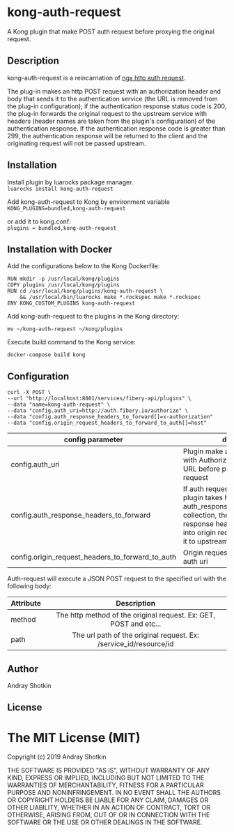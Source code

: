 # kong-auth-request
A Kong plugin that make POST auth request before proxying the original request.

## Description
kong-auth-request is a reincarnation of [ngx http auth request](http://nginx.org/en/docs/http/ngx_http_auth_request_module.html "ngx http auth request").    

The plug-in makes an http POST request with an authorization header and body that sends it to the authentication service (the URL is removed from the plug-in configuration); if the authentication response status code is 200, the plug-in forwards the original request to the upstream service with headers (header names are taken from the plugin's configuration) of the authentication response.
If the authentication response code is greater than 299, the authentication response will be returned to the client and the originating request will not be passed upstream.

## Installation

Install plugin by luarocks package manager.  
```luarocks install kong-auth-request```

Add kong-auth-request to Kong by environment variable
```KONG_PLUGINS=bundled,kong-auth-request```   

or add it to kong.conf:  
```plugins = bundled,kong-auth-request``` 

## Installation with Docker

Add the configurations below to the Kong Dockerfile:

```FROM kong:1.3.0-centos
RUN mkdir -p /usr/local/kong/plugins
COPY plugins /usr/local/kong/plugins
RUN cd /usr/local/kong/plugins/kong-auth-request \
    && /usr/local/bin/luarocks make *.rockspec make *.rockspec
ENV KONG_CUSTOM_PLUGINS kong-auth-request
```

Add kong-auth-request to the plugins in the Kong directory:

```mv ~/kong-auth-request ~/kong/plugins```

Execute build command to the Kong service:

```docker-compose build kong```

## Configuration

```
curl -X POST \
--url "http://localhost:8001/services/fibery-api/plugins" \
--data "name=kong-auth-request" \
--data "config.auth_uri=http://auth.fibery.io/authorize" \
--data "config.auth_response_headers_to_forward[]=x-authorization"
--data "config.origin_request_headers_to_forward_to_auth[]=host"
```

| config parameter                                 | description                                                                                                                                                                                                                |
| ------------------------------------------------ | -------------------------------------------------------------------------------------------------------------------------------------------------------------------------------------------------------------------------- |
| config.auth_uri                                  | Plugin make a HTTP GET request with Authorization header to this URL before proxying the original request                                                                                                                  |
| config.auth_response_headers_to_forward          | If auth request was successful then plugin takes header names from auth_response_headers_to_forward collection, then finds them in auth response headers and adds them into origin request before proxying it to upstream. |
| config.origin_request_headers_to_forward_to_auth | Origin request headers to pass to auth uri                                                                                                                                                                                 |


Auth-request will execute a JSON POST request to the specified url with the following body:  

| Attribute |                            Description                            |
| --------- | :---------------------------------------------------------------: |
| method    |  The http method of the original request. Ex: GET, POST and etc...  |
| path      | The url path of the original request. Ex: /service_id/resource/id |

## Author

Andray Shotkin

## License

The MIT License (MIT)
=====================

Copyright (c) 2019 Andray Shotkin

THE SOFTWARE IS PROVIDED "AS IS", WITHOUT WARRANTY OF ANY KIND, EXPRESS OR
IMPLIED, INCLUDING BUT NOT LIMITED TO THE WARRANTIES OF MERCHANTABILITY,
FITNESS FOR A PARTICULAR PURPOSE AND NONINFRINGEMENT. IN NO EVENT SHALL THE
AUTHORS OR COPYRIGHT HOLDERS BE LIABLE FOR ANY CLAIM, DAMAGES OR OTHER
LIABILITY, WHETHER IN AN ACTION OF CONTRACT, TORT OR OTHERWISE, ARISING FROM,
OUT OF OR IN CONNECTION WITH THE SOFTWARE OR THE USE OR OTHER DEALINGS IN
THE SOFTWARE.
